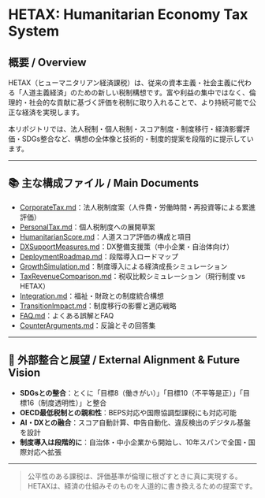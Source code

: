 # HETAX: Humanitarian Economy Tax System

## 概要 / Overview

HETAX（ヒューマニタリアン経済課税）は、従来の資本主義・社会主義に代わる「人道主義経済」のための新しい税制構想です。富や利益の集中ではなく、倫理的・社会的な貢献に基づく評価を税制に取り入れることで、より持続可能で公正な経済を実現します。

本リポジトリでは、法人税制・個人税制・スコア制度・制度移行・経済影響評価・SDGs整合など、構想の全体像と技術的・制度的提案を段階的に提示しています。

---

## 📚 主な構成ファイル / Main Documents

* [CorporateTax.md](./CorporateTax.md)：法人税制度案（人件費・労働時間・再投資等による累進評価）
* [PersonalTax.md](./PersonalTax.md)：個人税制度への展開草案
* [HumanitarianScore.md](./HumanitarianScore.md)：人道スコア評価の構成と項目
* [DXSupportMeasures.md](./DXSupportMeasures.md)：DX整備支援策（中小企業・自治体向け）
* [DeploymentRoadmap.md](./DeploymentRoadmap.md)：段階導入ロードマップ
* [GrowthSimulation.md](./GrowthSimulation.md)：制度導入による経済成長シミュレーション
* [TaxRevenueComparison.md](./TaxRevenueComparison.md)：税収比較シミュレーション（現行制度 vs HETAX）
* [Integration.md](./Integration.md)：福祉・財政との制度統合構想
* [TransitionImpact.md](./TransitionImpact.md)：制度移行の影響と適応戦略
* [FAQ.md](./FAQ.md)：よくある誤解とFAQ
* [CounterArguments.md](./CounterArguments.md)：反論とその回答集

---

## 🔗 外部整合と展望 / External Alignment & Future Vision

* **SDGsとの整合**：とくに「目標8（働きがい）」「目標10（不平等是正）」「目標16（制度透明性）」と整合
* **OECD最低税制との親和性**：BEPS対応や国際協調型課税にも対応可能
* **AI・DXとの融合**：スコア自動計算、申告自動化、違反検出のデジタル基盤を設計
* **制度導入は段階的に**：自治体・中小企業から開始し、10年スパンで全国・国際対応へ拡張

---

> 公平性のある課税は、評価基準が倫理に根ざすときに真に実現する。
> HETAXは、経済の仕組みそのものを人道的に書き換えるための提案です。

